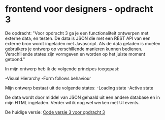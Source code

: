 # frontend voor designers - opdracht 3

De opdracht:
"Voor opdracht 3 ga je een functionaliteit ontwerpen met externe data, en testen. De data is JSON die met een REST API van een externe bron wordt ingeladen met Javascript. Als de data geladen is moeten gebruikers je ontwerp op verschillende manieren kunnen bedienen. Verschillende states zijn vormgeven en worden op het juiste moment getoond."

In mijn ontwerp heb ik de volgende principes toegepast:

-Visual Hierarchy
-Form follows behaviour

Mijn ontwerp bestaat uit de volgende states:
-Loading state
-Active state

De data wordt door middel van JSON gehaald uit een andere database en in mijn HTML ingeladen.
Verder wil ik nog wel werken met UI events.

De huidige versie:
[Code versie 3 voor opdracht 3](https://github.com/SoulaAndrikopoulos/frontendvoordesigners/tree/master/opdracht3)




